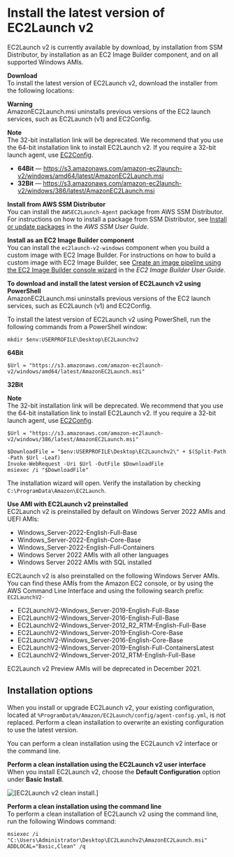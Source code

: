 # Install the latest version of EC2Launch v2<a name="ec2launch-v2-install"></a>

EC2Launch v2 is currently available by download, by installation from SSM Distributor, by installation as an EC2 Image Builder component, and on all supported Windows AMIs\.

**Download**  
To install the latest version of EC2Launch v2, download the installer from the following locations:

**Warning**  
AmazonEC2Launch\.msi uninstalls previous versions of the EC2 launch services, such as EC2Launch \(v1\) and EC2Config\.

**Note**  
The 32\-bit installation link will be deprecated\. We recommend that you use the 64\-bit installation link to install EC2Launch v2\. If you require a 32\-bit launch agent, use [EC2Config](ec2config-service.md)\.
+ **64Bit** — [https://s3\.amazonaws\.com/amazon\-ec2launch\-v2/windows/amd64/latest/AmazonEC2Launch\.msi](https://s3.amazonaws.com/amazon-ec2launch-v2/windows/amd64/latest/AmazonEC2Launch.msi)
+ **32Bit** — [https://s3\.amazonaws\.com/amazon\-ec2launch\-v2/windows/386/latest/AmazonEC2Launch\.msi](https://s3.amazonaws.com/amazon-ec2launch-v2/windows/386/latest/AmazonEC2Launch.msi)

**Install from AWS SSM Distributor**  
You can install the `AWSEC2Launch-Agent` package from AWS SSM Distributor\. For instructions on how to install a package from SSM Distributor, see [Install or update packages](https://docs.aws.amazon.com/systems-manager/latest/userguide/distributor-working-with-packages-deploy.html) in the *AWS SSM User Guide*\.

**Install as an EC2 Image Builder component**  
You can install the `ec2launch-v2-windows` component when you build a custom image with EC2 Image Builder\. For instructions on how to build a custom image with EC2 Image Builder, see [Create an image pipeline using the EC2 Image Builder console wizard](https://docs.aws.amazon.com/imagebuilder/latest/userguide/start-build-image-pipeline.html) in the *EC2 Image Builder User Guide*\.

**To download and install the latest version of EC2Launch v2 using PowerShell**  
AmazonEC2Launch\.msi uninstalls previous versions of the EC2 launch services, such as EC2Launch \(v1\) and EC2Config\.

To install the latest version of EC2Launch v2 using PowerShell, run the following commands from a PowerShell window:

```
mkdir $env:USERPROFILE\Desktop\EC2Launchv2
```

**64Bit**

```
$Url = "https://s3.amazonaws.com/amazon-ec2launch-v2/windows/amd64/latest/AmazonEC2Launch.msi" 
```

**32Bit**

**Note**  
The 32\-bit installation link will be deprecated\. We recommend that you use the 64\-bit installation link to install EC2Launch v2\. If you require a 32\-bit launch agent, use [EC2Config](ec2config-service.md)\.

```
$Url = "https://s3.amazonaws.com/amazon-ec2launch-v2/windows/386/latest/AmazonEC2Launch.msi" 
```

```
$DownloadFile = "$env:USERPROFILE\Desktop\EC2Launchv2\" + $(Split-Path -Path $Url -Leaf)
Invoke-WebRequest -Uri $Url -OutFile $DownloadFile
msiexec /i "$DownloadFile"
```

The installation wizard will open\. Verify the installation by checking `C:\ProgramData\Amazon\EC2Launch`\.

**Use AMI with EC2Launch v2 preinstalled**  
EC2Launch v2 is preinstalled by default on Windows Server 2022 AMIs and UEFI AMIs:
+ Windows\_Server\-2022\-English\-Full\-Base
+ Windows\_Server\-2022\-English\-Core\-Base
+ Windows\_Server\-2022\-English\-Full\-Containers
+ Windows Server 2022 AMIs with all other languages
+ Windows Server 2022 AMIs with SQL installed

EC2Launch v2 is also preinstalled on the following Windows Server AMIs\. You can find these AMIs from the Amazon EC2 console, or by using the AWS Command Line Interface and using the following search prefix: `EC2LaunchV2-`
+ EC2LaunchV2\-Windows\_Server\-2019\-English\-Full\-Base
+ EC2LaunchV2\-Windows\_Server\-2016\-English\-Full\-Base
+ EC2LaunchV2\-Windows\_Server\-2012\_R2\_RTM\-English\-Full\-Base
+ EC2LaunchV2\-Windows\_Server\-2019\-English\-Core\-Base
+ EC2LaunchV2\-Windows\_Server\-2016\-English\-Core\-Base
+ EC2LaunchV2\-Windows\_Server\-2019\-English\-Full\-ContainersLatest
+ EC2LaunchV2\-Windows\_Server\-2012\_RTM\-English\-Full\-Base

EC2Launch v2 Preview AMIs will be deprecated in December 2021\.

## Installation options<a name="ec2launch-v2-install-options"></a>

When you install or upgrade EC2Launch v2, your existing configuration, located at `%ProgramData%/Amazon/EC2Launch/config/agent-config.yml`, is not replaced\. Perform a clean installation to overwrite an existing configuration to use the latest version\.

You can perform a clean installation using the EC2Launch v2 interface or the command line\.

**Perform a clean installation using the EC2Launch v2 user interface**  
When you install EC2Launch v2, choose the **Default Configuration** option under **Basic Install**\.

![\[EC2Launch v2 clean install.\]](http://docs.aws.amazon.com/AWSEC2/latest/WindowsGuide/images/ec2launchv2-clean-default-config.png)

**Perform a clean installation using the command line**  
To perform a clean installation of EC2Launch v2 using the command line, run the following Windows command:

```
msiexec /i "C:\Users\Administrator\Desktop\EC2Launchv2\AmazonEC2Launch.msi" ADDLOCAL="Basic,Clean" /q
```